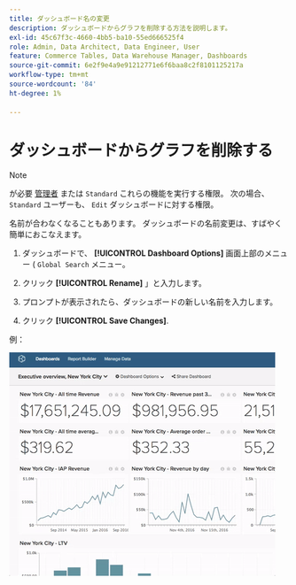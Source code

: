 ```yaml
---
title: ダッシュボード名の変更
description: ダッシュボードからグラフを削除する方法を説明します。
exl-id: 45c67f3c-4660-4bb5-ba10-55ed666525f4
role: Admin, Data Architect, Data Engineer, User
feature: Commerce Tables, Data Warehouse Manager, Dashboards
source-git-commit: 6e2f9e4a9e91212771e6f6baa8c2f8101125217a
workflow-type: tm+mt
source-wordcount: '84'
ht-degree: 1%

---
```


# ダッシュボードからグラフを削除する

>[!NOTE]
>
>が必要 [管理者](../../administrator/user-management/user-management.md) または `Standard` これらの機能を実行する権限。 次の場合、 `Standard` ユーザーも、 `Edit` ダッシュボードに対する権限。

名前が合わなくなることもあります。 ダッシュボードの名前変更は、すばやく簡単におこなえます。

1. ダッシュボードで、 **[!UICONTROL Dashboard Options]** 画面上部のメニュー ( `Global Search` メニュー。

1. クリック **[!UICONTROL Rename]** 」と入力します。

1. プロンプトが表示されたら、ダッシュボードの新しい名前を入力します。

1. クリック **[!UICONTROL Save Changes]**.

例：

![ダッシュボードの名前を変更](../../assets/renaming-dboard.gif)
